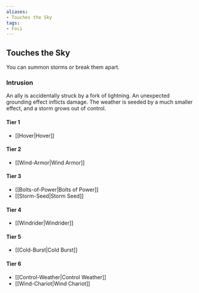 ```yaml
---
aliases:
- Touches the Sky
tags:
- Foci
---
```


  
## Touches the Sky  
You can summon storms or break them apart.  
 ### Intrusion  
An ally is accidentally struck by a fork of lightning. An unexpected grounding effect inflicts damage. The weather is seeded by a much smaller effect, and a storm grows out of control.   
#### Tier 1    
* [[Hover|Hover]]  
#### Tier 2    
* [[Wind-Armor|Wind Armor]]  
#### Tier 3    
  - [[Bolts-of-Power|Bolts of Power]]  
  - [[Storm-Seed|Storm Seed]]  
#### Tier 4    
* [[Windrider|Windrider]]  
#### Tier 5    
* [[Cold-Burst|Cold Burst]]  
#### Tier 6    
  - [[Control-Weather|Control Weather]]  
  - [[Wind-Chariot|Wind Chariot]]